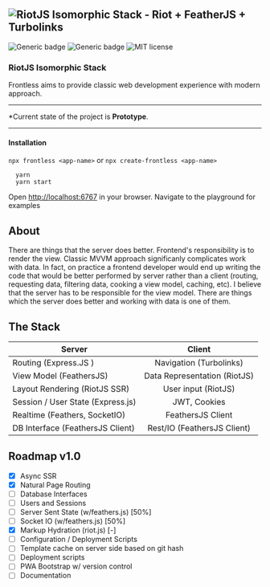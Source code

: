 ![RiotJS Isomorphic Stack - Riot + FeatherJS + Turbolinks](https://github.com/nesterow/frontless/raw/master/assets/media/logo.png)
--------------------------------------------
![Generic badge](https://img.shields.io/badge/Status-Prototype-yellow.svg)
![Generic badge](https://img.shields.io/badge/Version-0.0.1proto-green.svg)
![MIT license](https://img.shields.io/badge/License-MIT-blue.svg)

### RiotJS Isomorphic Stack
Frontless aims to provide classic web development experience with modern approach.
- - - -- - - -- - - -- - - -- - - -- - - -- - - -
*Current state of the project is **Prototype**. 
- - - -- - - -- - - -- - - -- - - -- - - -- - - - 

#### Installation
`npx frontless <app-name>` or `npx create-frontless <app-name>`
```
  yarn
  yarn start
```
Оpen [http://localhost:6767](http://localhost:6767) in your browser. Navigate to the playground for examples 


## About
There are things that the server does better. Frontend's responsibility is to render the view.
Classic MVVM approach significanly complicates work with data. In fact, on practice a frontend developer would end up writing the code that would be better performed by server rather than a client (routing, requesting data, filtering data, cooking a view model, caching, etc). 
I believe that the server has to be responsible for the view model. There are things which the server does better and working with data is one of them.


## The Stack
| Server        | Client        |
| ------------- |:-------------:|
| Routing (Express.JS ) | Navigation (Turbolinks) |
| View Model (FeathersJS)    | Data Representation (RiotJS) |
| Layout Rendering (RiotJS SSR) | User input (RiotJS)  |
| Session / User State (Express.js) | JWT, Cookies |
| Realtime (Feathers, SocketIO) | FeathersJS Client |
| DB Interface (FeathersJS Client) | Rest/IO (FeathersJS Client) |


## Roadmap v1.0

* [x] Async SSR
* [x] Natural Page Routing  
* [ ] Database Interfaces
* [ ] Users and Sessions
* [ ] Server Sent State (w/feathers.js) [50%]
* [ ] Socket IO (w/feathers.js) [50%]
* [x] Markup Hydration (riot.js) [-]
* [ ] Configuration / Deployment Scripts
* [ ] Template cache on server side based on git hash
* [ ] Deployment scripts
* [ ] PWA Bootstrap w/ version control
* [ ] Documentation
